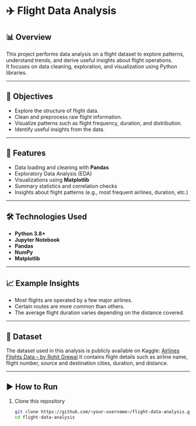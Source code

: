# ✈️ Flight Data Analysis

## 📊 Overview
This project performs data analysis on a flight dataset to explore patterns, understand trends, and derive useful insights about flight operations.  
It focuses on data cleaning, exploration, and visualization using Python libraries.

---

## 🧠 Objectives
- Explore the structure of flight data.
- Clean and preprocess raw flight information.
- Visualize patterns such as flight frequency, duration, and distribution.
- Identify useful insights from the data.

---

## 🧩 Features
- Data loading and cleaning with **Pandas**
- Exploratory Data Analysis (EDA)
- Visualizations using **Matplotlib**
- Summary statistics and correlation checks
- Insights about flight patterns (e.g., most frequent airlines, duration, etc.)

---

## 🛠️ Technologies Used
- **Python 3.8+**
- **Jupyter Notebook**
- **Pandas**
- **NumPy**
- **Matplotlib**

---

## 📈 Example Insights
- Most flights are operated by a few major airlines.  
- Certain routes are more common than others.  
- The average flight duration varies depending on the distance covered.

---

## 📂 Dataset
The dataset used in this analysis is publicly available on Kaggle:
[Airlines Flights Data – by Rohit Grewal](https://www.kaggle.com/datasets/rohitgrewal/airlines-flights-data?resource=download&select=airlines_flights_data.csv)
It contains flight details such as airline name, flight number, source and destination cities, duration, and distance.

---

## ▶️ How to Run
1. Clone this repository  
   ```bash
   git clone https://github.com/<your-username>/flight-data-analysis.git
   cd flight-data-analysis
